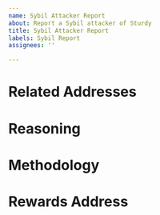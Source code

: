 ```yaml
---
name: Sybil Attacker Report
about: Report a Sybil attacker of Sturdy
title: Sybil Attacker Report
labels: Sybil Report
assignees: ''

---
```


# Related Addresses

<!--
Provide a list of related addresses that are currently eligible for the Sturdy user airdrop. 

Example:
```
0x0000000000000000000000000000000000000001
0x0000000000000000000000000000000000000002
0x0000000000000000000000000000000000000003
0x0000000000000000000000000000000000000004
```
-->

# Reasoning

<!--
Describe how the addresses are related with as much detail as possible.

Example:

All addresses' funds originate from a single address.
-->

# Methodology

<!--
Explain the method used to discover the addresses and provide proof that they are all related and likely operated by a single individual/entity with a high degree of probability. The methodology should be easy to verify or the report will not be considered. Please, also include links to any additional materials you’d like to provide like a github repo containing the script used to uncover the reported addresses.

-->

# Rewards Address

<!--
Please provide an address or ENS name that will receive any rewards earned from this submission.

Example:
0x0000000000000000000000000000000000000009
-->
